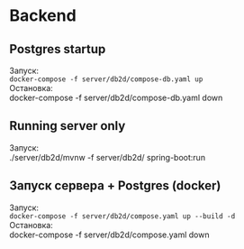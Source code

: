# Backend

## Postgres startup

Запуск:\
`docker-compose -f server/db2d/compose-db.yaml up`\
Остановка:\
docker-compose -f server/db2d/compose-db.yaml down

## Running server only

Запуск:\
./server/db2d/mvnw -f server/db2d/ spring-boot:run

## Запуск сервера + Postgres (docker)

Запуск:\
`docker-compose -f server/db2d/compose.yaml up --build -d`\
Остановка:\
docker-compose -f server/db2d/compose.yaml down

